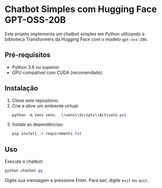 # Chatbot Simples com Hugging Face GPT-OSS-20B

Este projeto implementa um chatbot simples em Python utilizando a biblioteca Transformers da Hugging Face com o modelo `gpt-oss-20b`.

## Pré-requisitos
- Python 3.8 ou superior
- GPU compatível com CUDA (recomendado)

## Instalação
1. Clone este repositório.
2. Crie e ative um ambiente virtual:
   ```powershell
   python -m venv venv; .\\venv\\Scripts\\Activate.ps1
   ```
3. Instale as dependências:
   ```powershell
   pip install -r requirements.txt
   ```

## Uso
Execute o chatbot:
```powershell
python chatbot.py
```
Digite sua mensagem e pressione Enter. Para sair, digite `exit` ou `quit`.